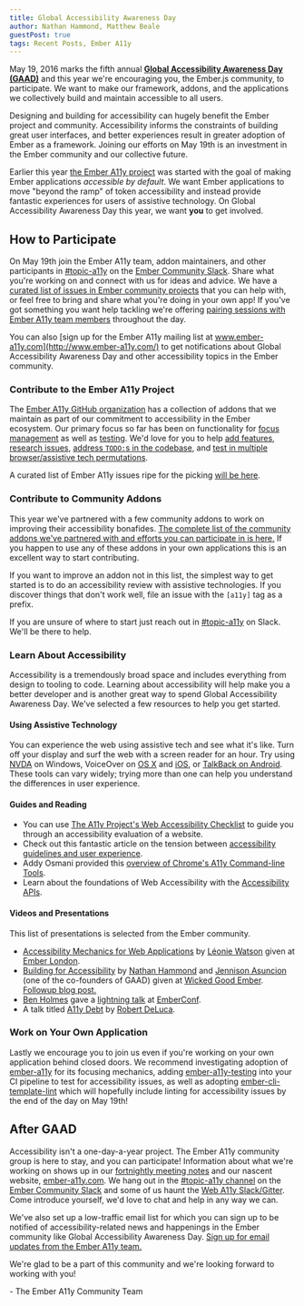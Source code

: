 ```yaml
---
title: Global Accessibility Awareness Day
author: Nathan Hammond, Matthew Beale
guestPost: true
tags: Recent Posts, Ember A11y
---
```


May 19, 2016 marks the fifth annual **[Global Accessibility Awareness Day (GAAD)](http://www.globalaccessibilityawarenessday.org/)** and this year we're encouraging you, the Ember.js community, to participate. We want to make our framework, addons, and the applications we collectively build and maintain accessible to all users.

Designing and building for accessibility can hugely benefit the Ember project and community. Accessibility informs the constraints of building great user interfaces, and better experiences result in greater adoption of Ember as a framework. Joining our efforts on May 19th is an investment in the Ember community and our collective future.

Earlier this year [the Ember A11y project](http://www.ember-a11y.com) was started with the goal of making Ember applications _accessible by default_. We want Ember applications to move "beyond the ramp" of token accessibility and instead provide fantastic experiences for users of assistive technology. On Global Accessibility Awareness Day this year, we want **you** to get involved.

## How to Participate

On May 19th join the Ember A11y team, addon maintainers, and other participants in [#topic-a11y](https://embercommunity.slack.com/archives/topic-a11y) on the [Ember Community Slack](https://ember-community-slackin.herokuapp.com/). Share what you're working on and connect with us for ideas and advice. We have a [curated list of issues in Ember community projects](https://docs.google.com/spreadsheets/d/1q4DkaNwH8mh7xZJa1TmrHNcFuFuWdQ80iG88c7N4QII/edit#gid=808967448) that you can help with, or feel free to bring and share what you're doing in your own app! If you've got something you want help tackling we're offering [pairing sessions with Ember A11y team members](http://pair.ember-a11y.com) throughout the day.

You can also [sign up for the Ember A11y mailing list at www.ember-a11y.com](http://www.ember-a11y.com/) to get notifications about Global Accessibility Awareness Day and other accessibility topics in the Ember community.

### Contribute to the Ember A11y Project

The [Ember A11y GitHub organization](https://github.com/ember-a11y/) has a collection of addons that we maintain as part of our commitment to accessibility in the Ember ecosystem. Our primary focus so far has been on functionality for [focus management](https://github.com/ember-a11y/ember-a11y) as well as [testing](https://github.com/ember-a11y/ember-a11y-testing). We'd love for you to help [add features](https://github.com/rwjblue/ember-template-lint/issues/41), [research issues](https://github.com/ember-a11y/ember-a11y/issues/3), [address `TODO:`s in the codebase](https://github.com/ember-a11y/ember-a11y/issues/9), and [test in multiple browser/assistive tech permutations](http://ember-a11y.github.io/ember-a11y/).

A curated list of Ember A11y issues ripe for the picking [will be here](https://docs.google.com/spreadsheets/d/1q4DkaNwH8mh7xZJa1TmrHNcFuFuWdQ80iG88c7N4QII/edit#gid=808967448).

### Contribute to Community Addons

This year we've partnered with a few community addons to work on improving their accessibility bonafides. [The complete list of the community addons we've partnered with and efforts you can participate in is here.](https://docs.google.com/spreadsheets/d/1q4DkaNwH8mh7xZJa1TmrHNcFuFuWdQ80iG88c7N4QII/edit#gid=0) If you happen to use any of these addons in your own applications this is an excellent way to start contributing.

If you want to improve an addon not in this list, the simplest way to get started is to do an accessibility review with assistive technologies. If you discover things that don't work well, file an issue with the `[a11y]` tag as a prefix.

If you are unsure of where to start just reach out in [#topic-a11y](https://embercommunity.slack.com/archives/topic-a11y) on Slack. We'll be there to help.

### Learn About Accessibility

Accessibility is a tremendously broad space and includes everything from design to tooling to code. Learning about accessibility will help make you a better developer and is another great way to spend Global Accessibility Awareness Day. We've selected a few resources to help you get started.

#### Using Assistive Technology

You can experience the web using assistive tech and see what it's like. Turn off your display and surf the web with a screen reader for an hour. Try using [NVDA](http://www.nvda-project.org/) on Windows, VoiceOver on [OS X](http://help.apple.com/voiceover/info/guide/10.11/) and [iOS](http://help.apple.com/iphone/9/#/iph3e2e4367), or [TalkBack on Android](https://support.google.com/accessibility/android/answer/6283677?hl=en). These tools can vary widely; trying more than one can help you understand the differences in user experience.

#### Guides and Reading

- You can use [The A11y Project's Web Accessibility Checklist](http://a11yproject.com/checklist.html) to guide you through an accessibility evaluation of a website.
- Check out this fantastic article on the tension between [accessibility guidelines and user experience](http://simplyaccessible.com/article/guidelines-vs-ux/).
- Addy Osmani provided this [overview of Chrome's A11y Command-line Tools](https://addyosmani.com/a11y/).
- Learn about the foundations of Web Accessibility with the [Accessibility APIs](https://www.smashingmagazine.com/2015/03/web-accessibility-with-accessibility-api/).

#### Videos and Presentations

This list of presentations is selected from the Ember community.

- [Accessibility Mechanics for Web Applications](https://vimeo.com/163925627) by [Léonie Watson](https://twitter.com/LeonieWatson) given at [Ember London](http://emberlondon.com/).
- [Building for Accessibility](https://www.youtube.com/watch?v=ok9v9-Tcq0o) by [Nathan Hammond](https://twitter.com/nathanhammond) and [Jennison Asuncion](https://twitter.com/jennison) (one of the co-founders of GAAD) given at [Wicked Good Ember](https://wickedgoodember.com/). [Followup blog post.](http://www.nathanhammond.com/building-for-accessibility)
- [Ben Holmes](https://twitter.com/binhums) gave a [lightning talk](http://confreaks.tv/videos/emberconf2016-minitalk-accessibility-in-ember) at [EmberConf](http://emberconf.com/).
- A talk titled [A11y Debt](https://github.com/Robdel12/a11y-debt#a11y-debt) by [Robert DeLuca](https://twitter.com/robdel12).

### Work on Your Own Application

Lastly we encourage you to join us even if you're working on your own application behind closed doors. We recommend investigating adoption of [ember-a11y](https://emberobserver.com/addons/ember-a11y) for its focusing mechanics, adding [ember-a11y-testing](https://emberobserver.com/addons/ember-a11y-testing) into your CI pipeline to test for accessibility issues, as well as adopting [ember-cli-template-lint](https://emberobserver.com/addons/ember-cli-template-lint) which will hopefully include linting for accessibility issues by the end of the day on May 19th!

## After GAAD

Accessibility isn't a one-day-a-year project. The Ember A11y community group is here to stay, and you can participate! Information about what we're working on shows up in our [fortnightly meeting notes](https://github.com/ember-a11y/core-notes/tree/ember-a11y/ember-a11y) and our nascent website, [ember-a11y.com](http://www.ember-a11y.com). We hang out in the [#topic-a11y channel](https://embercommunity.slack.com/archives/topic-a11y) on the [Ember Community Slack](https://ember-community-slackin.herokuapp.com/) and some of us haunt the [Web A11y Slack/Gitter](https://www.paciellogroup.com/blog/2015/07/anybody-can-be-an-a11y-slacker/). Come introduce yourself, we'd love to chat and help in any way we can.

We've also set up a low-traffic email list for which you can sign up to be notified of accessibility-related news and happenings in the Ember community like Global Accessibility Awareness Day. [Sign up for email updates from the Ember A11y team.](http://www.ember-a11y.com/)

We're glad to be a part of this community and we're looking forward to working with you!

\- The Ember A11y Community Team
